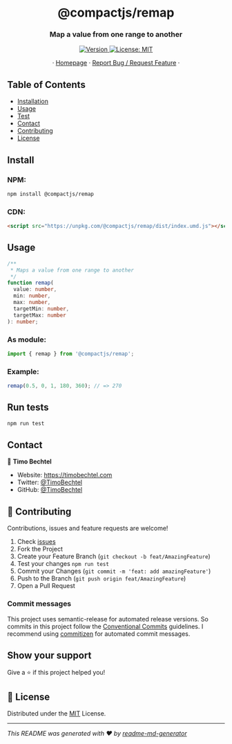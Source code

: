 <h1 align="center">@compactjs/remap</h1>
<h3 align="center">Map a value from one range to another</h3>
<p align="center">
  <a href="https://www.npmjs.com/package/@compactjs/remap" target="_blank">
    <img alt="Version" src="https://img.shields.io/npm/v/@compactjs/remap.svg">
  </a>
  <a href="https://github.com/CompactJS/remap/blob/master/LICENSE" target="_blank">
    <img alt="License: MIT" src="https://img.shields.io/github/license/compactjs/remap" />
  </a>
</p>
<p align="center">
  ·
  <a href="https://github.com/CompactJS/remap#readme">Homepage</a>
  ·
  <a href="https://github.com/CompactJS/remap/issues">Report Bug / Request Feature</a>
  ·
</p>

## Table of Contents

- [Installation](#Install)
- [Usage](#usage)
- [Test](#run-tests)
- [Contact](#contact)
- [Contributing](#Contributing)
- [License](#license)

## Install

### NPM:

```sh
npm install @compactjs/remap
```

### CDN:

```html
<script src="https://unpkg.com/@compactjs/remap/dist/index.umd.js"></script>
```

## Usage

```typescript
/**
 * Maps a value from one range to another
 */
function remap(
  value: number,
  min: number,
  max: number,
  targetMin: number,
  targetMax: number
): number;
```

### As module:

```javascript
import { remap } from '@compactjs/remap';
```

### Example:

```javascript
remap(0.5, 0, 1, 180, 360); // => 270
```

## Run tests

```sh
npm run test
```

## Contact

👤 **Timo Bechtel**

- Website: https://timobechtel.com
- Twitter: [@TimoBechtel](https://twitter.com/TimoBechtel)
- GitHub: [@TimoBechtel](https://github.com/TimoBechtel)

## 🤝 Contributing

Contributions, issues and feature requests are welcome!<br />

1. Check [issues](https://github.com/CompactJS/remap/issues)
1. Fork the Project
1. Create your Feature Branch (`git checkout -b feat/AmazingFeature`)
1. Test your changes `npm run test`
1. Commit your Changes (`git commit -m 'feat: add amazingFeature'`)
1. Push to the Branch (`git push origin feat/AmazingFeature`)
1. Open a Pull Request

### Commit messages

This project uses semantic-release for automated release versions. So commits in this project follow the [Conventional Commits](https://www.conventionalcommits.org/en/v1.0.0-beta.2/) guidelines. I recommend using [commitizen](https://github.com/commitizen/cz-cli) for automated commit messages.

## Show your support

Give a ⭐️ if this project helped you!

## 📝 License

Distributed under the [MIT](https://github.com/CompactJS/remap/blob/master/LICENSE) License.

---

_This README was generated with ❤️ by [readme-md-generator](https://github.com/kefranabg/readme-md-generator)_
